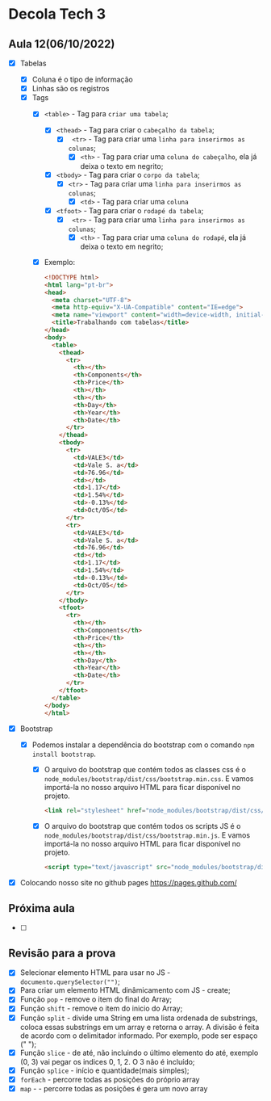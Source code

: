 # Decola Tech 3

## Aula 12(06/10/2022)

- [x] Tabelas
  - [x] Coluna é o tipo de informação
  - [x] Linhas são os registros
  - [x] Tags
    - [x] `<table>` - Tag para `criar uma tabela`;
      - [x] `<thead>` - Tag para criar o `cabeçalho da tabela`;
        - [x] ` <tr>` - Tag para criar uma `linha para inserirmos as colunas`;
          - [x] `<th>` - Tag para criar uma `coluna do cabeçalho`, ela já deixa o texto em negrito;
      - [x] `<tbody>` - Tag para criar o `corpo da tabela`;
        - [x] `<tr>` - Tag para criar uma `linha para inserirmos as colunas`;
          - [x] `<td>` - Tag para criar uma `coluna`
      - [x] `<tfoot>` - Tag para criar o `rodapé da tabela`;
        - [x] ` <tr>` - Tag para criar uma `linha para inserirmos as colunas`;
          - [x] `<th>` - Tag para criar uma `coluna do rodapé`, ela já deixa o texto em negrito;

    - [x] Exemplo:

      ``` HTML
      <!DOCTYPE html>
      <html lang="pt-br">
      <head>
        <meta charset="UTF-8">
        <meta http-equiv="X-UA-Compatible" content="IE=edge">
        <meta name="viewport" content="width=device-width, initial-scale=1.0">
        <title>Trabalhando com tabelas</title>
      </head>
      <body>
        <table>
          <thead>
            <tr>
              <th></th>
              <th>Components</th>
              <th>Price</th>
              <th></th>
              <th></th>
              <th>Day</th>
              <th>Year</th>
              <th>Date</th>
            </tr>
          </thead>
          <tbody>
            <tr>
              <td>VALE3</td>
              <td>Vale S. a</td>
              <td>76.96</td>
              <td></td>
              <td>1.17</td>
              <td>1.54%</td>
              <td>-0.13%</td>
              <td>Oct/05</td>
            </tr>
            <tr>
              <td>VALE3</td>
              <td>Vale S. a</td>
              <td>76.96</td>
              <td></td>
              <td>1.17</td>
              <td>1.54%</td>
              <td>-0.13%</td>
              <td>Oct/05</td>
            </tr>
          </tbody>
          <tfoot>
            <tr>
              <th></th>
              <th>Components</th>
              <th>Price</th>
              <th></th>
              <th></th>
              <th>Day</th>
              <th>Year</th>
              <th>Date</th>
            </tr>
          </tfoot>
        </table>
      </body>
      </html>
      ```

- [x] Bootstrap
  - [x] Podemos instalar a dependência do bootstrap com o comando `npm install bootstrap`.
    - [x] O arquivo do bootstrap que contém todos as classes css é o `node_modules/bootstrap/dist/css/bootstrap.min.css`. E vamos importá-la no nosso arquivo HTML para ficar disponível no projeto.

      ``` HTML
      <link rel="stylesheet" href="node_modules/bootstrap/dist/css/bootstrap.min.css">
      ```

    - [x] O arquivo do bootstrap que contém todos os scripts JS é o `node_modules/bootstrap/dist/css/bootstrap.min.js`. E vamos importá-la no nosso arquivo HTML para ficar disponível no projeto.

      ``` HTML
      <script type="text/javascript" src="node_modules/bootstrap/dist/js/bootstrap.min.js"></script>
      ```

- [x] Colocando nosso site no github pages https://pages.github.com/


## Próxima aula

- [ ]

## Revisão para a prova

- [x] Selecionar elemento HTML para usar no JS - `documento.querySelector("")`;
- [x] Para criar um elemento HTML dinâmicamento com JS - create;
- [x] Função `pop` - remove o item do final do Array;
- [x] Função `shift` - remove o item do inicio do Array;
- [x] Função `split` - divide uma String em uma lista ordenada de substrings, coloca essas substrings em um array e retorna o array. A divisão é feita de acordo com o delimitador informado. Por exemplo, pode ser espaço (" ");
- [x] Função `slice` - de até, não incluindo o último elemento do até, exemplo (0, 3) vai pegar os indices 0, 1, 2. O 3 não é incluído;
- [x] Função `splice` - início e quantidade(mais simples);
- [x] `forEach` - percorre todas as posições do próprio array
- [x] `map` - - percorre todas as posições é gera um novo array
